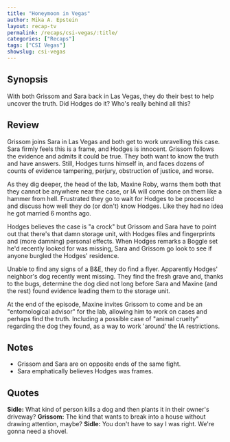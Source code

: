 ```yaml
---
title: "Honeymoon in Vegas"
author: Mika A. Epstein
layout: recap-tv
permalink: /recaps/csi-vegas/:title/
categories: ["Recaps"]
tags: ["CSI Vegas"]
showslug: csi-vegas
---
```


## Synopsis

With both Grissom and Sara back in Las Vegas, they do their best to help uncover the truth. Did Hodges do it? Who's really behind all this?

## Review

Grissom joins Sara in Las Vegas and both get to work unravelling this case. Sara firmly feels this is a frame, and Hodges is innocent. Grissom follows the evidence and admits it could be true. They both want to know the truth and have answers. Still, Hodges turns himself in, and faces dozens of counts of evidence tampering, perjury, obstruction of justice, and worse.

As they dig deeper, the head of the lab, Maxine Roby, warns them both that they cannot be anywhere near the case, or IA will come done on them like a hammer from hell. Frustrated they go to wait for Hodges to be processed and discuss how well they do (or don't) know Hodges. Like they had no idea he got married 6 months ago.

Hodges believes the case is "a crock" but Grissom and Sara have to point out that there's that damn storage unit, with Hodges files and fingerprints and (more damning) personal effects. When Hodges remarks a Boggle set he'd recently looked for was missing, Sara and Grissom go look to see if anyone burgled the Hodges' residence.

Unable to find any signs of a B&E, they do find a flyer. Apparently Hodges' neighbor's dog recently went missing. They find the fresh grave and, thanks to the bugs, determine the dog died not long before Sara and Maxine (and the rest) found evidence leading them to the storage unit.

At the end of the episode, Maxine invites Grissom to come and be an "entomological advisor" for the lab, allowing him to work on cases and perhaps find the truth. Including a possible case of "animal cruelty" regarding the dog they found, as a way to work 'around' the IA restrictions.

## Notes

* Grissom and Sara are on opposite ends of the same fight.
* Sara emphatically believes Hodges was frames.

## Quotes

**Sidle:** What kind of person kills a dog and then plants it in their owner's driveway?
**Grissom:** The kind that wants to break into a house without drawing attention, maybe?
**Sidle:** You don't have to say I was right. We're gonna need a shovel.
